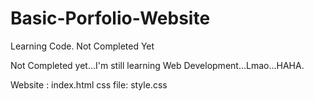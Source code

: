 # Basic-Porfolio-Website
Learning Code. Not Completed Yet


Not Completed yet...I'm still learning Web Development...Lmao...HAHA.

Website : index.html
css file: style.css
